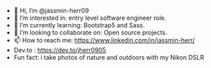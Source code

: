 - 👋 Hi, I’m @jassmin-herr09
- 👀 I’m interested in: entry level software engineer role.
- 🌱 I’m currently learning: Bootstrap5 and Sass. 
- 💞️ I’m looking to collaborate on: Open source projects.
- 📫 How to reach me: https://www.linkedin.com/in/jassmin-herr/
-  Dev.to :  https://dev.to/jherr0905
-  Fun fact: i take photos of nature and outdoors with my Nikon DSLR

<!---
jassmin-herr09/jassmin-herr09 is a ✨ special ✨ repository because its `README.md` (this file) appears on your GitHub profile.
You can click the Preview link to take a look at your changes.
--->
